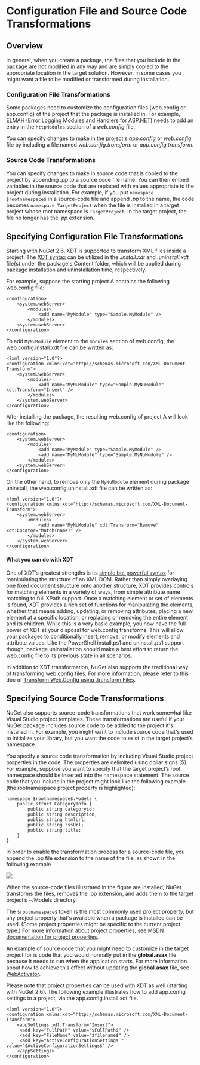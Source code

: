 ﻿# Configuration File and Source Code Transformations

## Overview
In general, when you create a package, the files that you include in the package are not 
modified in any way and are simply copied to the appropriate location in the target solution. 
However, in some cases you might want a file to be modified or transformed during installation. 

### Configuration File Transformations
Some packages need to customize the configuration files (web.config or app.config) of the project 
that the package is installed in. For example, [ELMAH (Error Logging Modules and Handlers for ASP.NET)](http://code.google.com/p/elmah/) 
needs to add an entry in the `httpModules` section of a *web.config* file.

You can specify changes to make in the project's *app.config* or *web.config* file by including a file 
named *web.config.transform* or *app.config.transform*.

### Source Code Transformations

You can specify changes to make in source code that is copied to the project by appending *.pp* 
to a source code file name. You can then embed variables in the source code that are replaced 
with values appropriate to the project during installation. For example, if you put 
`namespace $rootnamespace$` in a source-code file and append *.pp* to the name, the code 
becomes `namespace TargetProject` when the file is installed in a target project whose 
root namespace is `TargetProject`. In the target project, the file no longer has the *.pp* 
extension. 

## Specifying Configuration File Transformations

Starting with NuGet 2.6, XDT is supported to transform XML files inside a project. The
[XDT syntax](http://msdn.microsoft.com/en-us/library/dd465326.aspx) can be utilized in the *.install.xdt* and
*.uninstall.xdt* file(s) under the package's Content folder, which will be applied during package installation
and uninstallation time, respectively.

For example, suppose the starting project A contains the following web.config file:

    <configuration>
        <system.webServer>
            <modules>
                <add name="MyModule" type="Sample.MyModule" />
            </modules>
        <system.webServer>
    </configuration>
    
To add `MyNuModule` element to the `modules` section of web.config, the web.config.install.xdt file can be written as:

    <?xml version="1.0"?>
    <configuration xmlns:xdt="http://schemas.microsoft.com/XML-Document-Transform">
        <system.webServer>
            <modules>
                <add name="MyNuModule" type="Sample.MyNuModule" xdt:Transform="Insert" />
            </modules>
        </system.webServer>
    </configuration>
    
After installing the package, the resulting web.config of project A will look like the following:

    <configuration>
        <system.webServer>
            <modules>
                <add name="MyModule" type="Sample.MyModule" />
                <add name="MyNuModule" type="Sample.MyNuModule" /> 
            </modules>
        <system.webServer>
    </configuration>

On the other hand, to remove only the `MyNuModule` element during package uninstall, the web.config.uninstall.xdt file can be written as:

    <?xml version="1.0"?>
    <configuration xmlns:xdt="http://schemas.microsoft.com/XML-Document-Transform">
        <system.webServer>
            <modules>
                <add name="MyNuModule" xdt:Transform="Remove" xdt:Locator="Match(name)" />
            </modules>
        </system.webServer>
    </configuration>

#### What you can do with XDT

One of XDT’s greatest strengths is its [simple but powerful syntax](http://msdn.microsoft.com/en-us/library/dd465326.aspx)
for manipulating the structure of an XML DOM. Rather than simply overlaying one fixed document
structure onto another structure, XDT provides controls for matching elements in a variety of
ways, from simple attribute name matching to full XPath support. Once a matching element or
set of elements is found, XDT provides a rich set of functions for manipulating the elements,
whether that means adding, updating, or removing attributes, placing a new element at a specific
location, or replacing or removing the entire element and its children.
While this is a very basic example, you now have the full power of XDT at your disposal for web.config transforms.
This will allow your packages to conditionally insert, remove, or modify elements and attribute values.  Like the
PowerShell install.ps1 and uninstall.ps1 support though, package uninstallation should make a best effort to
return the web.config file to its previous state in all scenarios.

In addition to XDT transformation, NuGet also supports the traditional way of transforming web.config files. For more information, please refer to this doc of [Transform Web.Config using .transform Files](Transforming-Configuration-Files-Using-dotTransform-Files.md).

## Specifying Source Code Transformations

NuGet also supports source-code transformations that work somewhat like Visual Studio project templates. 
These transformations are useful if your NuGet package includes source code to be added to the project it's 
installed in. For example, you might want to include source code that's used to initialize your library, 
but you want the code to exist in the target project’s namespace.

You specify a source code transformation by including Visual Studio project properties in the code. The 
properties are delimited using dollar signs ($). For example, suppose you want to specify that the target 
project’s root namespace should be inserted into the namespace statement. The source code that you include 
in the project might look like the following example (the rootnamespace project property is highlighted):

    namespace $rootnamespace$.Models {
        public struct CategoryInfo {
            public string categoryid;
            public string description;
            public string htmlUrl;
            public string rssUrl;
            public string title;
        }
    }

In order to enable the transformation process for a source-code file, you append the .pp file extension 
to the name of the file, as shown in the following example

![](../images/Create/pp.files.png)

When the source-code files illustrated in the figure are installed, NuGet transforms the files, removes 
the .pp extension, and adds them to the target project’s ~/Models directory.

The `$rootnamespace$` token is the most commonly used project property, but any project property that's 
available when a package is installed can be used. (Some project properties might be specific to the 
current project type.) For more information about project properties, see [MSDN documentation for project 
properties](http://msdn.microsoft.com/en-us/library/vslangproj.projectproperties_properties(VS.80).aspx).

An example of source code that you might need to customize in the target project for is code that you 
would normally put in the **global.asax** file because it needs to run when the application starts. 
For more information about how to achieve this effect without updating the **global.asax** file, see 
[WebActivator](https://bitbucket.org/davidebbo/webactivator/wiki/Home).

Please note that project properties can be used with XDT as well (starting with NuGet 2.6).  The following
example illustrates how to add app.config settings to a project, via the app.config.install.xdt file. 

    <?xml version="1.0"?>
    <configuration xmlns:xdt="http://schemas.microsoft.com/XML-Document-Transform">
        <appSettings xdt:Transform="Insert">
         <add key="FullPath" value="$FullPath$" />
         <add key="FileName" value="$filename$" />
         <add key="ActiveConfigurationSettings " value="$ActiveConfigurationSettings$" />
        </appSettings>
    </configuration>
